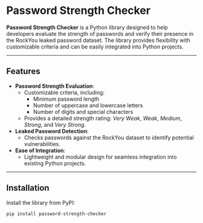 # Password Strength Checker

**Password Strength Checker** is a Python library designed to help developers evaluate the strength of passwords and verify their presence in the RockYou leaked password dataset. The library provides flexibility with customizable criteria and can be easily integrated into Python projects.

---

## Features

- **Password Strength Evaluation**:
  - Customizable criteria, including:
    - Minimum password length
    - Number of uppercase and lowercase letters
    - Number of digits and special characters
  - Provides a detailed strength rating: *Very Weak*, *Weak*, *Medium*, *Strong*, and *Very Strong*.
- **Leaked Password Detection**:
  - Checks passwords against the RockYou dataset to identify potential vulnerabilities.
- **Ease of Integration**:
  - Lightweight and modular design for seamless integration into existing Python projects.

---

## Installation

Install the library from PyPI:

```bash
pip install password-strength-checker
